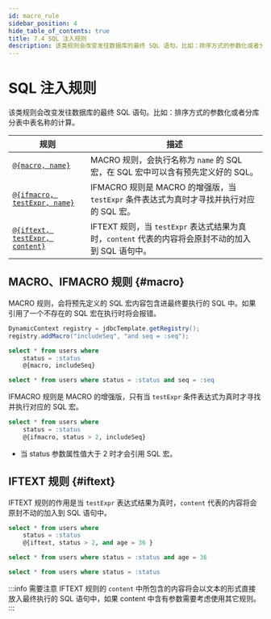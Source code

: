 ```yaml
---
id: macro_rule
sidebar_position: 4
hide_table_of_contents: true
title: 7.4 SQL 注入规则
description: 该类规则会改变发往数据库的最终 SQL 语句。比如：排序方式的参数化或者分库分表中表名称的计算。
---
```


# SQL 注入规则

该类规则会改变发往数据库的最终 SQL 语句。比如：排序方式的参数化或者分库分表中表名称的计算。

| 规则                                                    | 描述                                                                 |
|-------------------------------------------------------|--------------------------------------------------------------------|
| [`@{macro, name}`](./macro_rule#macro)                | MACRO 规则，会执行名称为 `name` 的 SQL 宏，在 SQL 宏中可以含有预先定义好的 SQL。             |
| [`@{ifmacro, testExpr, name}`](./macro_rule#macro)    | IFMACRO 规则是 MACRO 的增强版，当 `testExpr` 条件表达式为真时才寻找并执行对应的 SQL 宏。       |
| [`@{iftext, testExpr, content}`](./macro_rule#iftext) | IFTEXT 规则，当 `testExpr` 表达式结果为真时，`content` 代表的内容将会原封不动的加入到 SQL 语句中。 |

## MACRO、IFMACRO 规则 {#macro}

MACRO 规则，会将预先定义的 SQL 宏内容包含进最终要执行的 SQL 中。如果引用了一个不存在的 SQL 宏在执行时将会报错。

```java title='1. SQL 宏注册'
DynamicContext registry = jdbcTemplate.getRegistry();
registry.addMacro("includeSeq", "and seq = :seq");
```

```sql title='2. 查询语句中包含 SQL 宏'
select * from users where
    status = :status
    @{macro, includeSeq}
```

```sql title='3. 最终被执行的语句是'
select * from users where status = :status and seq = :seq
```

IFMACRO 规则是 MACRO 的增强版，只有当 `testExpr` 条件表达式为真时才寻找并执行对应的 SQL 宏。

```sql title='使用 IFMACRO 规则'
select * from users where
    status = :status
    @{ifmacro, status > 2, includeSeq}
```

- 当 status 参数属性值大于 2 时才会引用 SQL 宏。

## IFTEXT 规则 {#iftext}

IFTEXT 规则的作用是当 `testExpr` 表达式结果为真时，`content` 代表的内容将会原封不动的加入到 SQL 语句中。

```sql title='1. 用法'
select * from users where
    status = :status
    @{iftext, status > 2, and age = 36 }
```

```sql title='2. 当 status > 2 时，被执行的语句是'
select * from users where status = :status and age = 36
```

```sql title='3. 当 status <= 2 时，被执行的语句是'
select * from users where status = :status
```

:::info
需要注意 IFTEXT 规则的 `content` 中所包含的内容将会以文本的形式直接放入最终执行的 SQL 语句中，如果 content 中含有参数需要考虑使用其它规则。
:::
